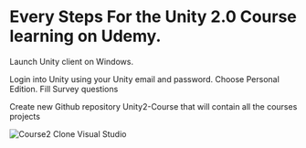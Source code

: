 # Every Steps For the Unity 2.0 Course learning on Udemy.

Launch Unity client on Windows.

Login into Unity using your Unity email and password. Choose Personal Edition. Fill Survey questions

Create new Github repository Unity2-Course that will contain all the courses projects

![Course2 Clone Visual Studio](Team-Explorer-Clone-Course2-Repository.png)

